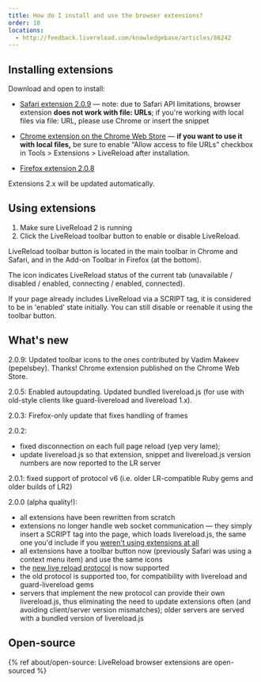```yaml
---
title: How do I install and use the browser extensions?
order: 10
locations:
  - http://feedback.livereload.com/knowledgebase/articles/86242
---
```


## Installing extensions

Download and open to install:

* [Safari extension 2.0.9](http://download.livereload.com/2.0.9/LiveReload-2.0.9.safariextz) — note: due to Safari API limitations, browser extension **does not work with file: URLs**; if you're working with local files via file: URL, please use Chrome or insert the snippet

* [Chrome extension on the Chrome Web Store](https://chrome.google.com/webstore/detail/livereload/jnihajbhpnppcggbcgedagnkighmdlei) — **if you want to use it with local files,** be sure to enable “Allow access to file URLs” checkbox in Tools &gt; Extensions &gt; LiveReload after installation.

* [Firefox extension 2.0.8](http://download.livereload.com/2.0.8/LiveReload-2.0.8.xpi)

Extensions 2.x will be updated automatically.

## Using extensions

1.  Make sure LiveReload 2 is running
2.  Click the LiveReload toolbar button to enable or disable LiveReload.

LiveReload toolbar button is located in the main toolbar in Chrome and Safari, and in the Add-on Toolbar in Firefox (at the bottom).

The icon indicates LiveReload status of the current tab (unavailable / disabled / enabled, connecting / enabled, connected).

If your page already includes LiveReload via a SCRIPT tag, it is considered to be in 'enabled' state initially. You can still disable or reenable it using the toolbar button.

## What's new

2.0.9: Updated toolbar icons to the ones contributed by Vadim Makeev (pepelsbey). Thanks! Chrome extension published on the Chrome Web Store.

2.0.5: Enabled autoupdating. Updated bundled livereload.js (for use with old-style clients like guard-livereload and livereload 1.x).

2.0.3: Firefox-only update that fixes handling of frames

2.0.2:

* fixed disconnection on each full page reload (yep very lame);
* update livereload.js so that extension, snippet and livereload.js version numbers are now reported to the LR server

2.0.1: fixed support of protocol v6 (i.e. older LR-compatible Ruby gems and older builds of LR2)

2.0.0 (alpha quality!):

*   all extensions have been rewritten from scratch
*   extensions no longer handle web socket communication —&nbsp;they simply insert a SCRIPT tag into the page, which loads livereload.js, the same one you'd include if you [weren't using extensions at all](http://help.livereload.com/kb/general-use/using-livereload-without-browser-extensions)
*   all extensions have a toolbar button now (previously Safari was using a context menu item) and use the same icons
*   the [new live reload protocol](http://help.livereload.com/kb/ecosystem/livereload-protocol) is now supported
*   the old protocol is supported too, for compatibility with livereload and guard-livereload gems
*   servers that implement the new protocol can provide their own livereload.js, thus eliminating the need to update extensions often (and avoiding client/server version mismatches); older servers are served with a bundled version of livereload.js

## Open-source

{% ref about/open-source: LiveReload browser extensions are open-sourced %}
